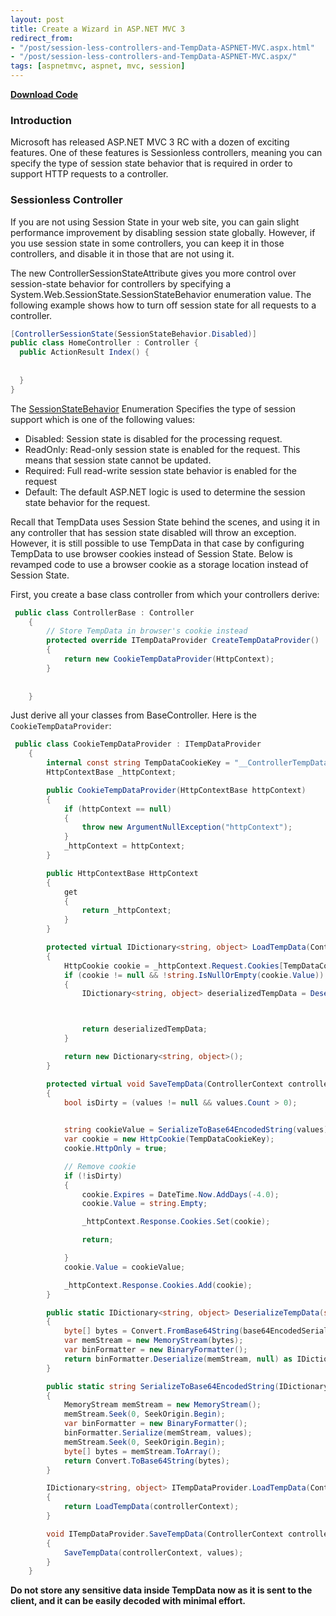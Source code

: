 ```yaml
---
layout: post
title: Create a Wizard in ASP.NET MVC 3
redirect_from:
- "/post/session-less-controllers-and-TempData-ASPNET-MVC.aspx.html"
- "/post/session-less-controllers-and-TempData-ASPNET-MVC.aspx/"
tags: [aspnetmvc, aspnet, mvc, session]
---
```

**[Download Code](/attachments/posts/archived/session-less-controllers-and-tempdata-aspnet-mvc.zip)**

### Introduction

Microsoft has released ASP.NET MVC 3 RC with a dozen of exciting features. One of these features is Sessionless controllers, meaning you can specify the type of session state behavior that is required in order to support HTTP requests to a controller. 

### Sessionless Controller

If you are not using Session State in your web site, you can gain slight performance improvement by disabling session state globally. However, if you use session state in some controllers, you can keep it in those controllers, and disable it in those that are not using it.

The new ControllerSessionStateAttribute gives you more control over session-state behavior for controllers by specifying a System.Web.SessionState.SessionStateBehavior enumeration value. The following example shows how to turn off session state for all requests to a controller.

```csharp
[ControllerSessionState(SessionStateBehavior.Disabled)]
public class HomeController : Controller {
  public ActionResult Index() {
    
  
  }
}
```

 The [SessionStateBehavior](http://msdn.microsoft.com/en-us/library/system.web.sessionstate.sessionstatebehavior.aspx) Enumeration Specifies the type of session support which is one of the following values:

*    Disabled: Session state is disabled for the processing request.
*    ReadOnly: Read-only session state is enabled for the request. This means that session state cannot be updated.
*    Required: Full read-write session state behavior is enabled for the request
*    Default: The default ASP.NET logic is used to determine the session state behavior for the request.

Recall that TempData uses Session State behind the scenes, and using it in any controller that has session state disabled will throw an exception. However, it is still possible to use TempData in that case by configuring TempData to use browser cookies instead of Session State. Below is revamped code to use a browser cookie as a storage location instead of Session State. 

First, you create a base class controller from which your controllers derive: 

```csharp
 public class ControllerBase : Controller
    {
        // Store TempData in browser's cookie instead
        protected override ITempDataProvider CreateTempDataProvider()
        {
            return new CookieTempDataProvider(HttpContext);
        }
        
    
    }
```

Just derive all your classes from BaseController. Here is the `CookieTempDataProvider`: 

```csharp
 public class CookieTempDataProvider : ITempDataProvider
    {
        internal const string TempDataCookieKey = "__ControllerTempData";
        HttpContextBase _httpContext;

        public CookieTempDataProvider(HttpContextBase httpContext)
        {
            if (httpContext == null)
            {
                throw new ArgumentNullException("httpContext");
            }
            _httpContext = httpContext;
        }

        public HttpContextBase HttpContext
        {
            get
            {
                return _httpContext;
            }
        }

        protected virtual IDictionary<string, object> LoadTempData(ControllerContext controllerContext)
        {
            HttpCookie cookie = _httpContext.Request.Cookies[TempDataCookieKey];
            if (cookie != null && !string.IsNullOrEmpty(cookie.Value))
            {
                IDictionary<string, object> deserializedTempData = DeserializeTempData(cookie.Value);



                return deserializedTempData;
            }

            return new Dictionary<string, object>();
        }

        protected virtual void SaveTempData(ControllerContext controllerContext, IDictionary<string, object> values)
        {
            bool isDirty = (values != null && values.Count > 0);

          
            string cookieValue = SerializeToBase64EncodedString(values);  
            var cookie = new HttpCookie(TempDataCookieKey);
            cookie.HttpOnly = true;

            // Remove cookie
            if (!isDirty)
            {
                cookie.Expires = DateTime.Now.AddDays(-4.0);
                cookie.Value = string.Empty;

                _httpContext.Response.Cookies.Set(cookie);

                return;

            }
            cookie.Value = cookieValue;

            _httpContext.Response.Cookies.Add(cookie);
        }

        public static IDictionary<string, object> DeserializeTempData(string base64EncodedSerializedTempData)
        {
            byte[] bytes = Convert.FromBase64String(base64EncodedSerializedTempData);
            var memStream = new MemoryStream(bytes);
            var binFormatter = new BinaryFormatter();
            return binFormatter.Deserialize(memStream, null) as IDictionary<string, object> /*TempDataDictionary : This returns NULL*/;
        }

        public static string SerializeToBase64EncodedString(IDictionary<string, object> values)
        {
            MemoryStream memStream = new MemoryStream();
            memStream.Seek(0, SeekOrigin.Begin);
            var binFormatter = new BinaryFormatter();
            binFormatter.Serialize(memStream, values);
            memStream.Seek(0, SeekOrigin.Begin);
            byte[] bytes = memStream.ToArray();
            return Convert.ToBase64String(bytes);
        }

        IDictionary<string, object> ITempDataProvider.LoadTempData(ControllerContext controllerContext)
        {
            return LoadTempData(controllerContext);
        }

        void ITempDataProvider.SaveTempData(ControllerContext controllerContext, IDictionary<string, object> values)
        {
            SaveTempData(controllerContext, values);
        }
    }
```

**Do not store any sensitive data inside TempData now as it is sent to the client, and it can be easily decoded with minimal effort.**